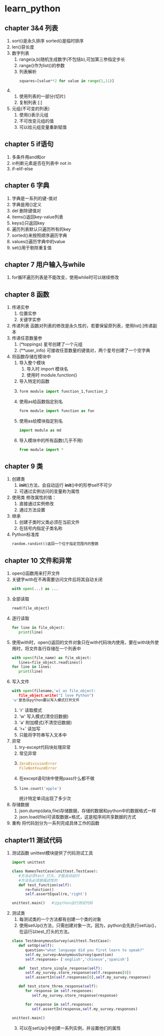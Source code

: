 # learn_python
## chapter 3&4  列表
1. sort()是永久排序
   sorted()是临时排序
2. len()获长度
3. 数字列表
   1. range(a,b)随机生成数字(不包括b),可加第三参指定步长
   2. range()作为list()的参数
   3. 列表解析
        ```python
        squares=[value**2 for value in range(1,11)]
        ```
4. 1. 使用列表的一部分(切片)
    2. 复制列表 [:]
5. 元组(不可变的列表)
   1. 使用()表示元组
   2. 不可改变元组的值
   3. 可以给元组变量重新赋值

## chapter 5  if语句
1. 多条件用and和or
2. in判断元素是否在列表中
   not in
3. if-elif-else


## chapter 6  字典
1. 字典是一系列的键-值对
2. 字典是用{}定义
3. del 删除键值对
4. items()返回key-value列表
5. keys()只返回key
6. 遍历列表默认只遍历所有的key
7. sorted()来按照顺序遍历字典
8. values()遍历字典中的value
9. set()用于剔除重复值


## chapter 7  用户输入与while
1. for循环遍历列表是不能改变，使用while时可以继续修改

## chapter 8  函数
1. 传递实参
   1. 位置实参
   2. 关键字实参
2. 传递列表
   函数对列表的修改是永久性的，若要保留原列表，使用list[:]传递副本
3. 传递任意数量参
   1. (*toppings) 星号创建了一个元组
   2. (**user_info) 可接收任意数量的键值对，两个星号创建了一个空字典
4. 将函数存储在模块中
   1. 导入整个模块 
      1. 导入时 import 模块名
      2. 使用时 module.function()
   2. 导入特定的函数
   3. ``` python
      form module import function_1,function_2
      ```
   4. 使用as给函数指定别名
      ```python
      form module import function as fun
      ```
   5. 使用as给模块指定别名
      ```python
      import module as md
      ```
   6. 导入模块中的所有函数(几乎不用)
      ```python
      from module import *
      ```


## chapter 9  类
1. 创建类
   1. __init__()方法，会自动运行
      __init__()中的形参self不可少
   2. 可通过实例访问的变量称为属性
2. 使用类
   修改属性的值：
   1. 直接通过实例修改
   2. 通过方法设置
3. 继承
   1. 创建子类时父类必须在当前文件
   2. 在括号内指定子类名称
4. Python标准库
   ```python
   random.randint()返回一个位于指定范围内的整数
   ```

## chapter 10  文件和异常
1. open()函数用来打开文件
2. 关键字with在不再需要访问文件后将其自动关闭 
   ```python
   with open(...) as ... 
   ```
3. 全部读取 
   ```python
   read(file_object)
   ```
4. 逐行读取
   ```python
   for line in file_object:
      print(line)
   ```
5. 使用with时，open()返回的文件对象只在with代码块内使用，要在with块外使用时，将文件各行存储在一个列表中
   ```python
   with open(file_name) as file_object:
      lines=file_object.readlines()
   for line in lines:
      print(line)
   ```
6. 写入文件
   ```python
   with open(filename,'w) as file_object:
      file_object.write("I love Python")
   'w'是告诉python要以写入模式打开文件
   ```
   1. 'r' 读取模式
   2. 'w' 写入模式(清空旧数据)
   3. 'a' 附加模式(不清空旧数据)
   4. 'r+' 读加写
   5. 只能将字符串写入文本中
7. 异常
   1. try-except代码块处理异常
   2. 常见异常
   3. ```python
      ZeroDivisionError
      FileNotFoundError
      ```
   4. 在except语句块中使用pass什么都不做
   5. ```python
      line.count('apple')
      ```
      统计特定单词出现了多少次
8. 存储数据
   1. json.dump(data,file)存储数据，存储的数据和python中的数据格式一样
   2. json.load(file)可读取数据+格式，这是程序间共享数据的方式
9. 重构
   将代码划分为一系列完成具体工作的函数


## chapter11  测试代码 
1. 测试函数
   unittest模块提供了代码测试工具
   ```python
   import unittest
   
   class NamesTestCase(unittest.TestCase):
      #方法必须test_打头，才能自动运行
      #方法名必须是描述性的
      def test_function(self):  
         re=function()
         self.assertEqual(re,'right')
   
   unittest.main()   #让python运行测试代码
   ```
2. 测试类
   1. 每测试类的一个方法都有创建一个类的对象
   2. 使用setUp()方法，只需创建对象一次。因为，python会先执行setUp()，在运行以test_打头的方法。
   ```python
   class TestAnonymousSurvey(unittest.TestCase):
      def setUp(self):    
         question="what language did you first learn to speak?"
         self.my_survey=AnonymousSurvey(question)
         self.responses= ['english','chinese','spanish']

      def  test_store_single_response(self): 
         self.my_survey.store_response(self.responses[0])
         self.assertIn(self.responses[0],self.my_survey.responses)

      def test_store_three_response(self):
         for response in self.responses:
            self.my_survey.store_response(response)

         for response in self.responses:
            self.assertIn(response,self.my_survey.responses)
            
   unittest.main()
   ```
   3. 可以在setUp()中创建一系列实例，并设置他们的属性

      
